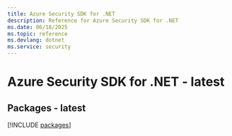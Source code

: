 ```yaml
---
title: Azure Security SDK for .NET
description: Reference for Azure Security SDK for .NET
ms.date: 06/18/2025
ms.topic: reference
ms.devlang: dotnet
ms.service: security
---
```

# Azure Security SDK for .NET - latest
## Packages - latest
[!INCLUDE [packages](security-index.md)]